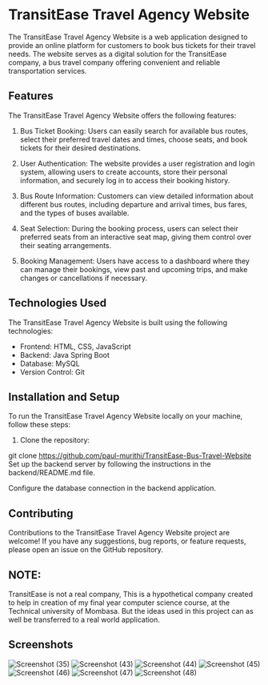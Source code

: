 # TransitEase Travel Agency Website

The TransitEase Travel Agency Website is a web application designed to provide an online platform for customers to book bus tickets for their travel needs. The website serves as a digital solution for the TransitEase company, a bus travel company offering convenient and reliable transportation services.

## Features

The TransitEase Travel Agency Website offers the following features:

1. Bus Ticket Booking: Users can easily search for available bus routes, select their preferred travel dates and times, choose seats, and book tickets for their desired destinations.

2. User Authentication: The website provides a user registration and login system, allowing users to create accounts, store their personal information, and securely log in to access their booking history.

3. Bus Route Information: Customers can view detailed information about different bus routes, including departure and arrival times, bus fares, and the types of buses available.

4. Seat Selection: During the booking process, users can select their preferred seats from an interactive seat map, giving them control over their seating arrangements.

5. Booking Management: Users have access to a dashboard where they can manage their bookings, view past and upcoming trips, and make changes or cancellations if necessary.

## Technologies Used

The TransitEase Travel Agency Website is built using the following technologies:

- Frontend: HTML, CSS, JavaScript
- Backend: Java Spring Boot
- Database: MySQL
- Version Control: Git

## Installation and Setup

To run the TransitEase Travel Agency Website locally on your machine, follow these steps:

1. Clone the repository:

git clone https://github.com/paul-murithi/TransitEase-Bus-Travel-Website
Set up the backend server by following the instructions in the backend/README.md file.

Configure the database connection in the backend application.

## Contributing

Contributions to the TransitEase Travel Agency Website project are welcome! If you have any suggestions, bug reports, or feature requests, please open an issue on the GitHub repository.

## NOTE:

TransitEase is not a real company, This is a hypothetical company created to help in creation of my final year computer science course, at the Technical university of Mombasa. But the ideas used in this project can as well be transferred to a real world application.

## Screenshots
![Screenshot (35)](https://github.com/paul-murithi/TransitEase-Bus-Travel-Website/assets/114237403/954d63b5-7a8a-4761-945c-c93866fd9335)
![Screenshot (43)](https://github.com/paul-murithi/TransitEase-Bus-Travel-Website/assets/114237403/e9afb3a1-c784-4b4e-a348-7250b36019a4)
![Screenshot (44)](https://github.com/paul-murithi/TransitEase-Bus-Travel-Website/assets/114237403/632569f6-c7eb-4580-b862-9523f782e1ef)
![Screenshot (45)](https://github.com/paul-murithi/TransitEase-Bus-Travel-Website/assets/114237403/96b99f1d-2981-4e76-944b-1aaa2b4c7a3f)
![Screenshot (46)](https://github.com/paul-murithi/TransitEase-Bus-Travel-Website/assets/114237403/728a4557-4312-4533-82ff-a197b0389d1d)
![Screenshot (47)](https://github.com/paul-murithi/TransitEase-Bus-Travel-Website/assets/114237403/6f5c833d-12db-4ac3-8ab6-79fab2f707ce)
![Screenshot (48)](https://github.com/paul-murithi/TransitEase-Bus-Travel-Website/assets/114237403/26810fa0-6ebc-41b1-b7fc-4c4018d60494)
